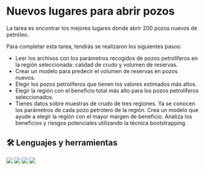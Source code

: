 # Nuevos lugares para abrir pozos

La tarea es encontrar los mejores lugares donde abrir 200 pozos nuevos de petróleo.

Para completar esta tarea, tendrás se realizaron los siguientes pasos:

* Leer los archivos con los parámetros recogidos de pozos petrolíferos en la región seleccionada: calidad de crudo y volumen de reservas.
* Crear un modelo para predecir el volumen de reservas en pozos nuevos.
* Elegir los pozos petrolíferos que tienen los valores estimados más altos.
* Elegir la región con el beneficio total más alto para los pozos petrolíferos seleccionados.
* Tienes datos sobre muestras de crudo de tres regiones. Ya se conocen los parámetros de cada pozo petrolero de la región. Crea un modelo que ayude a elegir la región con el mayor margen de beneficio. Analiza los beneficios y riesgos potenciales utilizando la técnica bootstrapping.


## 🛠️ Lenguajes y herramientas 
<img src = "https://img.shields.io/badge/Jupyter-F37626.svg?&style=for-the-badge&logo=Jupyter&logoColor=white"> <img src="https://img.shields.io/badge/Python-FFD43B?style=for-the-badge&logo=python&logoColor=blue" /> <img src ="https://img.shields.io/badge/scikit_learn-F7931E?style=for-the-badge&logo=scikit-learn&logoColor=white" /> <img src= "https://img.shields.io/badge/Pandas-2C2D72?style=for-the-badge&logo=pandas&logoColor=white"/> 
